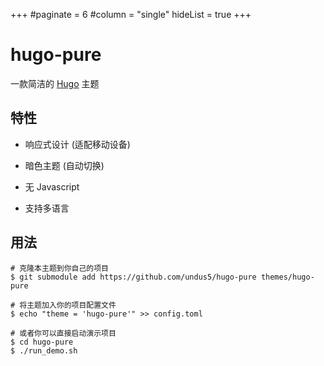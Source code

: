 +++
#paginate = 6
#column   = "single"
hideList = true
+++

# hugo-pure

一款简洁的 [Hugo](https://gohugo.io) 主题

## 特性

- 响应式设计 (适配移动设备)

- 暗色主题 (自动切换)

- 无 Javascript

- 支持多语言

## 用法

```
# 克隆本主题到你自己的项目
$ git submodule add https://github.com/undus5/hugo-pure themes/hugo-pure

# 将主题加入你的项目配置文件
$ echo "theme = 'hugo-pure'" >> config.toml

# 或者你可以直接启动演示项目
$ cd hugo-pure
$ ./run_demo.sh
```
